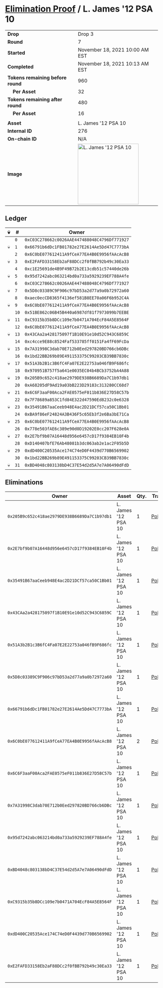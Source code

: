 # [Elimination Proof](./readme.md) / L. James &#039;12 PSA 10

|||
|---|---|
| **Drop** | Drop 3 |
| **Round** | 7 |
| **Started** | November 18, 2021 10:00 AM EST |
| **Completed** | November 18, 2021 10:13 AM EST |
| **Tokens remaining before round** | 960 |
| **&nbsp;&nbsp;&nbsp;&nbsp;Per Asset** | 32 |
| **Tokens remaining after round** | 480 |
| **&nbsp;&nbsp;&nbsp;&nbsp;Per Asset** | 16 |
| | |
| **Asset** | L. James &#039;12 PSA 10 |
| **Internal ID** | 276 |
| **On-chain ID** | N/A |
| **Image** | <img src="https://tcdn.blokpax.com/94d9199b-dc50-4571-92fe-2f0a6779439a/dc27401f05ddf164964034eeda8c71bb15d9f6e38c614de6c8993cfd7d06e3fa.jpg" height="200" alt="L. James &#039;12 PSA 10" /> |

## Ledger

| 💀 | # | Owner |
| --- | --- | --- |
|  | `0` | `0xC03C278662c0026AAE447488048C4796Df771927` |
| 💀 | `1` | `0x66791b6dDc1FB01782e27E2614Ae5Dd47C7773bA` |
|  | `2` | `0x6C0bE077612411A9fCeA77EA4B0E9956fAAcAcB8` |
| 💀 | `3` | `0xE2FAFD33158Eb2aF88DCc2f0fBB792b49c30Ea33` |
|  | `4` | `0xc1E25691de4B9F49B72b2E13cdb51c57440de26b` |
| 💀 | `5` | `0x95d7242abc063214bd0a733a5929239EF788A4fe` |
|  | `6` | `0xC03C278662c0026AAE447488048C4796Df771927` |
| 💀 | `7` | `0x5D8c03389C9F906c97bD53a2d77a9a0b72972a60` |
|  | `8` | `0xaec0ecCD8365f4136ef581B8EE70a06F6b952C4A` |
| 💀 | `9` | `0x6C0bE077612411A9fCeA77EA4B0E9956fAAcAcB8` |
|  | `10` | `0x51BE862c06B45B440a6987df81f7973099b7EEBE` |
| 💀 | `11` | `0xC9315b35b8DCc109e7b0471A704EcF84A5E8564F` |
|  | `12` | `0x6C0bE077612411A9fCeA77EA4B0E9956fAAcAcB8` |
| 💀 | `13` | `0x43CAa2a428175097f1B10E91e10d52C943C6859C` |
|  | `14` | `0xc4cce9E88c8524Faf533785ff0151Fa4fF69FcDa` |
| 💀 | `15` | `0x7A31998C3dab70E712b0Eed297820BD766cb6DBc` |
|  | `16` | `0x1bd22BB269b89E491153375C99203CB39BB7830c` |
| 💀 | `17` | `0x51A3b2B1c3B6fC4Fa07E2E22753a046fB9F686fc` |
|  | `18` | `0x970951B757f5a641e0035EC04b4BCb3752bA4A88` |
| 💀 | `19` | `0x205B9c652c418ae2979DE938B6689Da7C1b97db1` |
|  | `20` | `0xA68205dF9Ad19a03bB223D29183c313280CC68d7` |
| 💀 | `21` | `0x6C6F3aaF00Aca2FAE0575eF011b836E27D58C57b` |
|  | `22` | `0x7F78689a853C1fd84E322d47590Ed8232c0e6328` |
| 💀 | `23` | `0x35491B67aaCeeb948E4ac2D21DCf57ca50C1Bb01` |
|  | `24` | `0xBA9f86eF24824A3B436F5c65Eb3f2e6Ba3bE71Ca` |
| 💀 | `25` | `0x6C0bE077612411A9fCeA77EA4B0E9956fAAcAcB8` |
|  | `26` | `0x778e503fAE6c389e90d0D19202E0cc207F628e0A` |
| 💀 | `27` | `0x2E7bf9b07A16448d956e6457cD17f9384EB10F4b` |
|  | `28` | `0xD140407bfE76Ab48081b3dc063ab2e1ac2F05b5D` |
| 💀 | `29` | `0xdD400C20535Ace174C74eD0F4439d770B6569902` |
|  | `30` | `0x1bd22BB269b89E491153375C99203CB39BB7830c` |
| 💀 | `31` | `0xBD4048c803138bD4C37E54d2d5A7e7A06490dFdD` |


## Eliminations

| Owner | Asset | Qty. | Transaction |
| --- | --- | --- | --- |
| `0x205B9c652c418ae2979DE938B6689Da7C1b97db1` | L. James '12 PSA 10 | 1 | [Polygonscan](https://polygonscan.com/tx/0xa3db945c0a2a9c64865b4b07d1e8fdb1ebdddb0013fe058d837e71b6e6adf970) |
| `0x2E7bf9b07A16448d956e6457cD17f9384EB10F4b` | L. James '12 PSA 10 | 1 | [Polygonscan](https://polygonscan.com/tx/0x2e860ab9a764f82c394bfb21883015701204500ed932be82f9193eab4bc78105) |
| `0x35491B67aaCeeb948E4ac2D21DCf57ca50C1Bb01` | L. James '12 PSA 10 | 1 | [Polygonscan](https://polygonscan.com/tx/0x3bd1038035addb40f8776e9f98f5dbd20e1493d3fd32a7ee91133f56aa1dafc6) |
| `0x43CAa2a428175097f1B10E91e10d52C943C6859C` | L. James '12 PSA 10 | 1 | [Polygonscan](https://polygonscan.com/tx/0xb4532564c513b1adc6774f4f5ee2a789708ba920c09bb62db946a49cb7fe5921) |
| `0x51A3b2B1c3B6fC4Fa07E2E22753a046fB9F686fc` | L. James '12 PSA 10 | 1 | [Polygonscan](https://polygonscan.com/tx/0x4b677b6987379f5d341cad740b979318face94a4ab5202ff9d67b3c257dd0e6e) |
| `0x5D8c03389C9F906c97bD53a2d77a9a0b72972a60` | L. James '12 PSA 10 | 1 | [Polygonscan](https://polygonscan.com/tx/0xba5260279a3ec5030cf07a4c41617437da4f2a6350b50f1b2a504514da7e2b5f) |
| `0x66791b6dDc1FB01782e27E2614Ae5Dd47C7773bA` | L. James '12 PSA 10 | 1 | [Polygonscan](https://polygonscan.com/tx/0x7373196be52415ff9ba73d6b84e8e80c0627c5c418ebbcca742327954e850ab9) |
| `0x6C0bE077612411A9fCeA77EA4B0E9956fAAcAcB8` | L. James '12 PSA 10 | 2 | [Polygonscan](https://polygonscan.com/tx/0x54fdd98671ee3b5a3569a91b149f30f5dd3d3e550531530e03341f51205edefa) |
| `0x6C6F3aaF00Aca2FAE0575eF011b836E27D58C57b` | L. James '12 PSA 10 | 1 | [Polygonscan](https://polygonscan.com/tx/0xb5c9eb7a4617e5cd18e82183703495391b546ba740a0c46d9466198758d52958) |
| `0x7A31998C3dab70E712b0Eed297820BD766cb6DBc` | L. James '12 PSA 10 | 1 | [Polygonscan](https://polygonscan.com/tx/0x185a54b5bccc8c95282ba769ccf13c45d1e286427d366c3214310bf803a24523) |
| `0x95d7242abc063214bd0a733a5929239EF788A4fe` | L. James '12 PSA 10 | 1 | [Polygonscan](https://polygonscan.com/tx/0x3e679cc5c8e27d5dfa554fe021dc9870abbdbc61eec97c5aefb296b6f6cf5653) |
| `0xBD4048c803138bD4C37E54d2d5A7e7A06490dFdD` | L. James '12 PSA 10 | 1 | [Polygonscan](https://polygonscan.com/tx/0x87b8d175edb8452f171095909f3e472d6469a758a6e52558f1335c3b241e04d4) |
| `0xC9315b35b8DCc109e7b0471A704EcF84A5E8564F` | L. James '12 PSA 10 | 1 | [Polygonscan](https://polygonscan.com/tx/0x740b9e5f110f25be98c7717a2654a3a35d5901ebc23b4af594ecf432cc3fef50) |
| `0xdD400C20535Ace174C74eD0F4439d770B6569902` | L. James '12 PSA 10 | 1 | [Polygonscan](https://polygonscan.com/tx/0xdc5fb103a4665aeda941d341c1e7d124c2d0a7db4f6ab1ef43cea933e95ff486) |
| `0xE2FAFD33158Eb2aF88DCc2f0fBB792b49c30Ea33` | L. James '12 PSA 10 | 1 | [Polygonscan](https://polygonscan.com/tx/0xee2a701ac03a2705951aebfde1a8025d5dcb5e1d67113b3b7a1b5ed4eb39abd0) |
